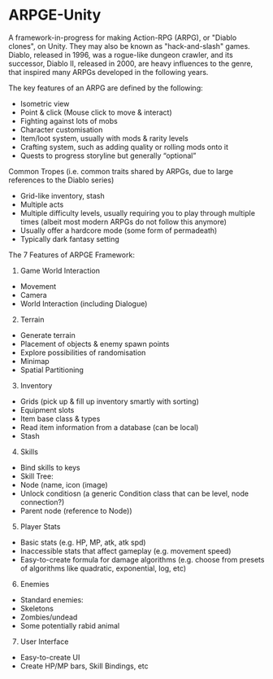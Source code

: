 # ARPGE-Unity
A framework-in-progress for making Action-RPG (ARPG), or "Diablo clones", on Unity. They may also be known as "hack-and-slash" games. Diablo, released in 1996, was a rogue-like dungeon crawler, and its successor, Diablo II, released in 2000, are heavy influences to the genre, that inspired many ARPGs developed in the following years.

The key features of an ARPG are defined by the following:
- Isometric view
- Point & click (Mouse click to move & interact)
- Fighting against lots of mobs
- Character customisation
- Item/loot system, usually with mods & rarity levels
- Crafting system, such as adding quality or rolling mods onto it
- Quests to progress storyline but generally “optional”


Common Tropes (i.e. common traits shared by ARPGs, due to large references to the Diablo series)
- Grid-like inventory, stash
- Multiple acts
- Multiple difficulty levels, usually requiring you to play through multiple times (albeit most modern ARPGs do not follow this anymore)
- Usually offer a hardcore mode (some form of permadeath)
- Typically dark fantasy setting

The 7 Features of ARPGE Framework:
1. Game World Interaction
- Movement
- Camera
- World Interaction (including Dialogue)

2. Terrain
- Generate terrain
- Placement of objects & enemy spawn points
- Explore possibilities of randomisation
- Minimap
- Spatial Partitioning

3. Inventory
- Grids (pick up & fill up inventory smartly with sorting)
- Equipment slots
- Item base class & types
- Read item information from a database (can be local)
- Stash

4. Skills
- Bind skills to keys
- Skill Tree:
 - Node (name, icon (image)
 - Unlock conditiosn (a generic Condition class that can be level, node connection?)
 - Parent node (reference to Node))

5. Player Stats
- Basic stats (e.g. HP, MP, atk, atk spd)
- Inaccessible stats that affect gameplay (e.g. movement speed)
- Easy-to-create formula for damage algorithms (e.g. choose from presets of algorithms like quadratic, exponential, log, etc)

6. Enemies
- Standard enemies:
 - Skeletons
 - Zombies/undead
 - Some potentially rabid animal

7. User Interface
- Easy-to-create UI
- Create HP/MP bars, Skill Bindings, etc
